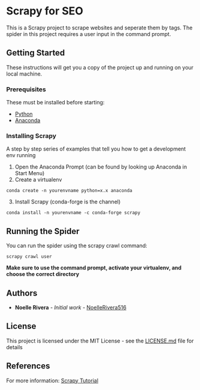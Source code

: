 # Scrapy for SEO

This is a Scrapy project to scrape websites and seperate them by tags. The spider in this project requires a user input in the command prompt. 

## Getting Started

These instructions will get you a copy of the project up and running on your local machine.

### Prerequisites

These must be installed before starting:

* [Python](https://www.python.org/downloads/)
* [Anaconda](https://docs.anaconda.com/anaconda/install/)


### Installing Scrapy

A step by step series of examples that tell you how to get a development env running

1. Open the Anaconda Prompt (can be found by looking up Anaconda in Start Menu)
2. Create a virtualenv
```
conda create -n yourenvname python=x.x anaconda
```
3. Install Scrapy (conda-forge is the channel)
```
conda install -n yourenvname -c conda-forge scrapy
```


## Running the Spider

You can run the spider using the scrapy crawl command:
```
scrapy crawl user
```
**Make sure to use the command prompt, activate your virtualenv, and choose the correct directory**

## Authors

* **Noelle Rivera** - *Initial work* - [NoelleRivera516](https://github.com/Noelle516)

## License

This project is licensed under the MIT License - see the [LICENSE.md](LICENSE.md) file for details

## References
For more information: [Scrapy Tutorial](https://doc.scrapy.org/en/latest/intro/tutorial.html)
